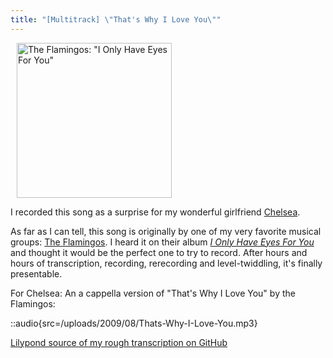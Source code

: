 ```yaml
---
title: "[Multitrack] \"That's Why I Love You\""
---
```


<a href="http://www.amazon.com/I-Only-Have-Eyes-You/dp/B000005MWW"><img class="alignright size-full wp-image-607" style="margin-left: 10px;" title="The Flamingos: &quot;I Only Have Eyes For You&quot;" src="/uploads/2009/08/1996-cd-coverbig-310.jpg" alt="The Flamingos: &quot;I Only Have Eyes For You&quot;" width="248" height="248" /></a>

I recorded this song as a surprise for my wonderful girlfriend [Chelsea](http://www.chelseahollow.com).

As far as I can tell, this song is originally by one of my very favorite musical groups: [The Flamingos](http://en.wikipedia.org/wiki/The_Flamingos). I heard it on their album <a href="http://www.amazon.com/I-Only-Have-Eyes-You/dp/B000005MWW"><em>I Only Have Eyes For You</em></a> and thought it would be the perfect one to try to record. After hours and hours of transcription, recording, rerecording and level-twiddling, it's finally presentable.

For Chelsea: An a cappella version of "That's Why I Love You" by the Flamingos:

::audio{src=/uploads/2009/08/Thats-Why-I-Love-You.mp3}

[Lilypond source of my rough transcription on GitHub](https://github.com/captbaritone/eldredge-thats_why_i_love_you)
